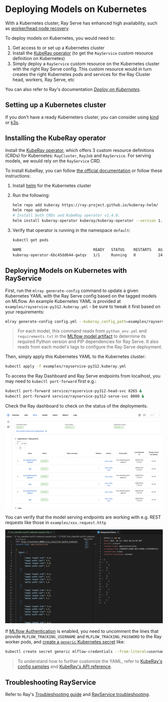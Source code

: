 # Deploying Models on Kubernetes

With a Kubernetes cluster, Ray Serve has enhanced high availability, such as [worker/head node recovery](https://docs.ray.io/en/latest/serve/production-guide/fault-tolerance.html).

To deploy models on Kubernetes, you would need to:
1. Get access to or set up a Kubernetes cluster
2. Install the [KubeRay operator](https://docs.ray.io/en/latest/cluster/kubernetes/getting-started.html) (to get the `RayService` custom resource definition on Kubernetes)
3. Simply deploy a `RayService` custom resource on the Kubernetes cluster with the right Ray Serve config. This custom resource would in turn creates the right Kubernetes pods and services for the Ray Cluster head, workers, Ray Serve, etc

You can also refer to Ray's documentation [*Deploy on Kubernetes*](https://docs.ray.io/en/latest/serve/production-guide/kubernetes.html).

## Setting up a Kubernetes cluster

If you don't have a ready Kuberneters cluster, you can consider using [kind](https://kind.sigs.k8s.io/) or [k3s](https://docs.k3s.io/).

## Installing the KubeRay operator

Install the [KubeRay operator](https://github.com/ray-project/kuberay), which offers 3 custom resource definitions (CRDs) for Kubernetes: `RayCluster`, `RayJob` and `RayService`. For serving models, we would rely on the `RayService` CRD. 

To install KubeRay, you can follow [the official documentation](https://docs.ray.io/en/latest/cluster/kubernetes/getting-started/kuberay-operator-installation.html) or follow these instructions:

1. Install [helm](https://helm.sh/docs/intro/install/) for the Kubernetes cluster

2. Run the following:
    ```sh
    helm repo add kuberay https://ray-project.github.io/kuberay-helm/
    helm repo update
    # Install both CRDs and KubeRay operator v1.4.0.
    helm install kuberay-operator kuberay/kuberay-operator --version 1.4.0
    ```

3. Verify that operator is running in the namespace `default`:
    ```sh
    kubectl get pods
    ```
    ```sh
    NAME                                READY   STATUS    RESTARTS   AGE
    kuberay-operator-6bc45dd644-gwtqv   1/1     Running   0          24s
    ```

## Deploying Models on Kubernetes with RayService 

First, run the `mlray generate-config` command to update a given Kubernetes YAML with the Ray Serve config based on the tagged models on MLflow. An example Kubernetes YAML is provided at `examples/rayservice-py312.kuberay.yml` - be sure to tweak it first based on your requirements:

```sh
mlray generate-config config.yml --kuberay_config_path=examples/rayservice-py312.kuberay.yml
```

> For each model, this command reads from `python_env.yml` and `requirements.txt` in the [MLflow model artifact](https://mlflow.org/docs/latest/ml/model/dependencies) to determine its required Python version and PIP dependencies for Ray Serve. It also reads from each model's tags to configure the Ray Serve deployment.

Then, simply apply this Kubernetes YAML to the Kubernetes cluster:

```sh
kubectl apply -f examples/rayservice-py312.kuberay.yml
```

To access the Ray Dashboard and Ray Serve endpoints from localhost, you may need to `kubectl port-forward` first e.g.:
```sh
kubectl port-forward service/rayservice-py312-head-svc 8265 &
kubectl port-forward service/rayservice-py312-serve-svc 8000 &
```

Check the Ray dashboard to check on the status of the deployments. 

![](/examples/ray_serve_deployments.png)

You can verify that the model serving endpoints are working with e.g. REST requests like those in `examples/xxx.request.http`

![](/examples/model_http_request.png)

If [MLflow Authentication](https://mlflow.org/docs/latest/ml/auth/) is enabled, you need to uncomment the lines that provide `MLFLOW_TRACKING_USERNAME` and `MLFLOW_TRACKING_PASSWORD` to the Ray worker pods, and [create a `generic` Kubernetes secret](https://kubernetes.io/docs/tasks/inject-data-application/distribute-credentials-secure/#define-container-environment-variables-using-secret-data) like:

```sh
kubectl create secret generic mlflow-credentials --from-literal=username='XXXXX' --from-literal=password='XXXXX'
```

> To understand how to further customize the YAML, refer to [KubeRay's config samples](https://github.com/ray-project/kuberay/tree/master/ray-operator/config/samples) and [KubeRay's API reference](https://ray-project.github.io/kuberay/reference/api/).

## Troubleshooting RayService

Refer to Ray's [Troubleshooting guide](https://docs.ray.io/en/latest/cluster/kubernetes/troubleshooting/troubleshooting.html) and [RayService troubleshooting](https://docs.ray.io/en/latest/cluster/kubernetes/troubleshooting/rayservice-troubleshooting.html).
